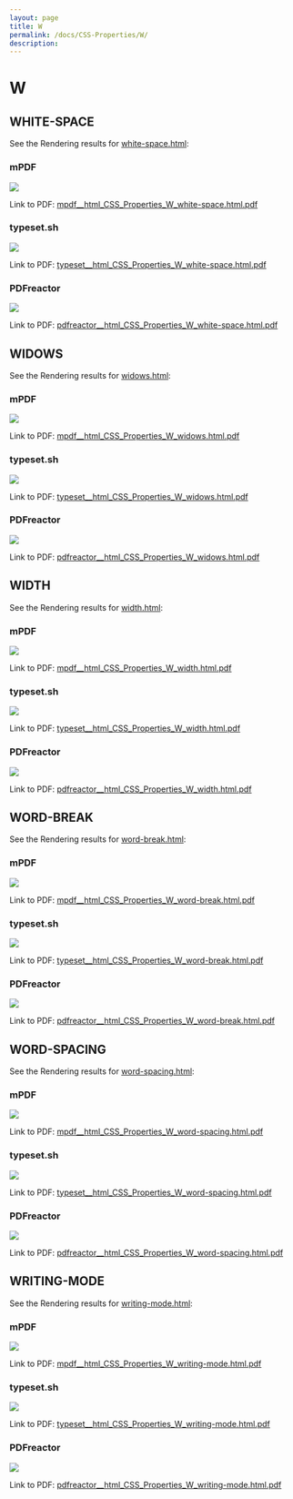 ```yaml
---
layout: page
title: W
permalink: /docs/CSS-Properties/W/
description: 
---
```


# W



## WHITE-SPACE

See the Rendering results for [white-space.html](/html/CSS%20Properties/W/white-space.html):

### mPDF
![](mpdf__html_CSS_Properties_W_white-space.html.png) 

Link to PDF: [mpdf__html_CSS_Properties_W_white-space.html.pdf](mpdf__html_CSS_Properties_W_white-space.html.pdf)

### typeset.sh
![](typeset__html_CSS_Properties_W_white-space.html.png) 

Link to PDF: [typeset__html_CSS_Properties_W_white-space.html.pdf](typeset__html_CSS_Properties_W_white-space.html.pdf)

### PDFreactor
![](pdfreactor__html_CSS_Properties_W_white-space.html.png) 

Link to PDF: [pdfreactor__html_CSS_Properties_W_white-space.html.pdf](pdfreactor__html_CSS_Properties_W_white-space.html.pdf)

## WIDOWS

See the Rendering results for [widows.html](/html/CSS%20Properties/W/widows.html):

### mPDF
![](mpdf__html_CSS_Properties_W_widows.html.png) 

Link to PDF: [mpdf__html_CSS_Properties_W_widows.html.pdf](mpdf__html_CSS_Properties_W_widows.html.pdf)

### typeset.sh
![](typeset__html_CSS_Properties_W_widows.html.png) 

Link to PDF: [typeset__html_CSS_Properties_W_widows.html.pdf](typeset__html_CSS_Properties_W_widows.html.pdf)

### PDFreactor
![](pdfreactor__html_CSS_Properties_W_widows.html.png) 

Link to PDF: [pdfreactor__html_CSS_Properties_W_widows.html.pdf](pdfreactor__html_CSS_Properties_W_widows.html.pdf)

## WIDTH

See the Rendering results for [width.html](/html/CSS%20Properties/W/width.html):

### mPDF
![](mpdf__html_CSS_Properties_W_width.html.png) 

Link to PDF: [mpdf__html_CSS_Properties_W_width.html.pdf](mpdf__html_CSS_Properties_W_width.html.pdf)

### typeset.sh
![](typeset__html_CSS_Properties_W_width.html.png) 

Link to PDF: [typeset__html_CSS_Properties_W_width.html.pdf](typeset__html_CSS_Properties_W_width.html.pdf)

### PDFreactor
![](pdfreactor__html_CSS_Properties_W_width.html.png) 

Link to PDF: [pdfreactor__html_CSS_Properties_W_width.html.pdf](pdfreactor__html_CSS_Properties_W_width.html.pdf)

## WORD-BREAK

See the Rendering results for [word-break.html](/html/CSS%20Properties/W/word-break.html):

### mPDF
![](mpdf__html_CSS_Properties_W_word-break.html.png) 

Link to PDF: [mpdf__html_CSS_Properties_W_word-break.html.pdf](mpdf__html_CSS_Properties_W_word-break.html.pdf)

### typeset.sh
![](typeset__html_CSS_Properties_W_word-break.html.png) 

Link to PDF: [typeset__html_CSS_Properties_W_word-break.html.pdf](typeset__html_CSS_Properties_W_word-break.html.pdf)

### PDFreactor
![](pdfreactor__html_CSS_Properties_W_word-break.html.png) 

Link to PDF: [pdfreactor__html_CSS_Properties_W_word-break.html.pdf](pdfreactor__html_CSS_Properties_W_word-break.html.pdf)

## WORD-SPACING

See the Rendering results for [word-spacing.html](/html/CSS%20Properties/W/word-spacing.html):

### mPDF
![](mpdf__html_CSS_Properties_W_word-spacing.html.png) 

Link to PDF: [mpdf__html_CSS_Properties_W_word-spacing.html.pdf](mpdf__html_CSS_Properties_W_word-spacing.html.pdf)

### typeset.sh
![](typeset__html_CSS_Properties_W_word-spacing.html.png) 

Link to PDF: [typeset__html_CSS_Properties_W_word-spacing.html.pdf](typeset__html_CSS_Properties_W_word-spacing.html.pdf)

### PDFreactor
![](pdfreactor__html_CSS_Properties_W_word-spacing.html.png) 

Link to PDF: [pdfreactor__html_CSS_Properties_W_word-spacing.html.pdf](pdfreactor__html_CSS_Properties_W_word-spacing.html.pdf)

## WRITING-MODE

See the Rendering results for [writing-mode.html](/html/CSS%20Properties/W/writing-mode.html):

### mPDF
![](mpdf__html_CSS_Properties_W_writing-mode.html.png) 

Link to PDF: [mpdf__html_CSS_Properties_W_writing-mode.html.pdf](mpdf__html_CSS_Properties_W_writing-mode.html.pdf)

### typeset.sh
![](typeset__html_CSS_Properties_W_writing-mode.html.png) 

Link to PDF: [typeset__html_CSS_Properties_W_writing-mode.html.pdf](typeset__html_CSS_Properties_W_writing-mode.html.pdf)

### PDFreactor
![](pdfreactor__html_CSS_Properties_W_writing-mode.html.png) 

Link to PDF: [pdfreactor__html_CSS_Properties_W_writing-mode.html.pdf](pdfreactor__html_CSS_Properties_W_writing-mode.html.pdf)


